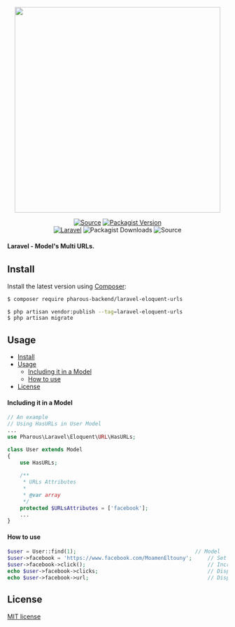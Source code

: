 <p align="center"><a href="https://pharous.com" target="_blank"><img src="https://www.pharous.com/assets/site/img/logo.svg" width="470"></a></p>

<p align="center">
<a href="https://github.com/pharous-backend/laravel-eloquent-urls" target="_blank"><img src="http://img.shields.io/badge/source-pharous_backend/laravel--eloquent--urls-blue.svg?style=flat-square" alt="Source"></a> <a href="https://packagist.org/packages/pharous-backend/laravel-eloquent-urls" target="_blank"><img src="https://img.shields.io/packagist/v/pharous-backend/laravel-eloquent-urls?style=flat-square" alt="Packagist Version"></a><br>
<a href="https://laravel.com" target="_blank"><img src="https://img.shields.io/badge/Laravel->=6.0-red.svg?style=flat-square" alt="Laravel"></a> <img src="https://img.shields.io/packagist/dt/pharous-backend/laravel-eloquent-urls?style=flat-square" alt="Packagist Downloads"> <img src="http://img.shields.io/badge/license-MIT-brightgreen.svg?style=flat-square" alt="Source">
</p>


#### Laravel - Model's Multi URLs.

###### 



## Install

Install the latest version using [Composer](https://getcomposer.org/):

```bash
$ composer require pharous-backend/laravel-eloquent-urls
```

```bash
$ php artisan vendor:publish --tag=laravel-eloquent-urls
$ php artisan migrate
```



## Usage
- [Install](#install)
- [Usage](#usage)
    - [Including it in a Model](#including-it-in-a-model)
    - [How to use](#how-to-use)
- [License](#license)




<a name="INC"></a>

#### Including it in a Model
```php
// An example
// Using HasURLs in User Model
...
use Pharous\Laravel\Eloquent\URL\HasURLs;

class User extends Model
{
    use HasURLs;
    
    /**
     * URLs Attributes
     *
     * @var array
     */
    protected $URLsAttributes = ['facebook'];
    ...
}
```



<a name="HTU"></a>

#### How to use

```php
$user = User::find(1); 		                                // Model
$user->facebook = 'https://www.facebook.com/MoamenEltouny';     // Set Facebook URL
$user->facebook->click();                                       // Increment clicks count
echo $user->facebook->clicks;                                   // Display clicks count
echo $user->facebook->url;                                      // Display Facebook URL
```



## License

[MIT license](LICENSE.md) 
